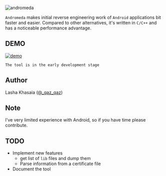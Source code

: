 ![andromeda](https://user-images.githubusercontent.com/16405698/65393541-89490480-dd8a-11e9-92a3-727799c30b02.png)

`Andromeda` makes initial reverse engineering work of `Android` applications bit faster and easier.
Compared to other alternatives, it's written in `C/C++` and has a noticeable performance advantage.

## DEMO
[![demo](https://user-images.githubusercontent.com/16405698/65391224-5a716500-dd6f-11e9-9de3-b3dcbc5e27ad.png)](https://www.youtube.com/watch?v=doeg-tCX-sg)

`The tool is in the early development stage`

## Author
Lasha Khasaia ([@_qaz_qaz](https://twitter.com/_qaz_qaz))

## Note
I've very limited experience with Android, so if you have time please contribute.

## TODO

* Implement new features
    - get list of `lib` files and dump them
    - Parse information from a certificate file
* Document the tool